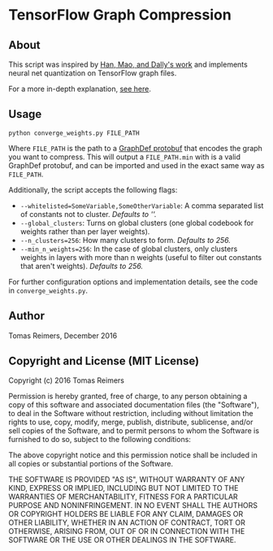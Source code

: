 # TensorFlow Graph Compression

## About
This script was inspired by [Han, Mao, and Dally's work](https://arxiv.org/abs/1510.00149) and implements neural net quantization on TensorFlow graph files.

For a more in-depth explanation, [see here](http://github.com).

## Usage
```
python converge_weights.py FILE_PATH
```

Where `FILE_PATH` is the path to a [GraphDef protobuf](https://github.com/tensorflow/tensorflow/blob/master/tensorflow/core/framework/graph.proto) that encodes the graph you want to compress. This will output a `FILE_PATH.min` with is a valid GraphDef protobuf, and can be imported and used in the exact same way as `FILE_PATH`.

Additionally, the script accepts the following flags:

 - `--whitelisted=SomeVariable,SomeOtherVariable`: A comma separated list of constants not to cluster. *Defaults to ''.*
 - `--global_clusters`: Turns on global clusters (one global codebook for weights rather than per layer weights).
 - `--n_clusters=256`: How many clusters to form. *Defaults to 256.*
 - `--min_n_weights=256`: In the case of global clusters, only clusters weights in layers with more than n weights (useful to filter out constants that aren't weights). *Defaults to 256.*

For further configuration options and implementation details, see the code in `converge_weights.py`.

## Author
Tomas Reimers, December 2016

## Copyright and License (MIT License)
Copyright (c) 2016 Tomas Reimers

Permission is hereby granted, free of charge, to any person obtaining a copy of this software and associated documentation files (the "Software"), to deal in the Software without restriction, including without limitation the rights to use, copy, modify, merge, publish, distribute, sublicense, and/or sell copies of the Software, and to permit persons to whom the Software is furnished to do so, subject to the following conditions:

The above copyright notice and this permission notice shall be included in all copies or substantial portions of the Software.

THE SOFTWARE IS PROVIDED "AS IS", WITHOUT WARRANTY OF ANY KIND, EXPRESS OR IMPLIED, INCLUDING BUT NOT LIMITED TO THE WARRANTIES OF MERCHANTABILITY, FITNESS FOR A PARTICULAR PURPOSE AND NONINFRINGEMENT. IN NO EVENT SHALL THE AUTHORS OR COPYRIGHT HOLDERS BE LIABLE FOR ANY CLAIM, DAMAGES OR OTHER LIABILITY, WHETHER IN AN ACTION OF CONTRACT, TORT OR OTHERWISE, ARISING FROM, OUT OF OR IN CONNECTION WITH THE SOFTWARE OR THE USE OR OTHER DEALINGS IN THE SOFTWARE.
